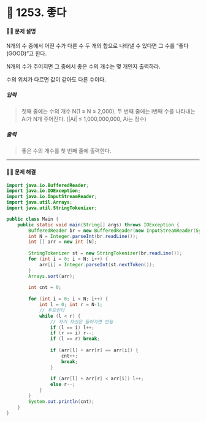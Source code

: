 # 👻 1253. 좋다

[📝 문제링크]: https://www.acmicpc.net/problem/1253



#### 💁‍♀️ 문제 설명

N개의 수 중에서 어떤 수가 다른 수 두 개의 합으로 나타낼 수 있다면 그 수를 “좋다(GOOD)”고 한다.

N개의 수가 주어지면 그 중에서 좋은 수의 개수는 몇 개인지 출력하라.

수의 위치가 다르면 값이 같아도 다른 수이다.





##### 입력

> 첫째 줄에는 수의 개수 N(1 ≤ N ≤ 2,000), 두 번째 줄에는 i번째 수를 나타내는 Ai가 N개 주어진다. (|Ai| ≤ 1,000,000,000, Ai는 정수)



##### 출력

> 좋은 수의 개수를 첫 번째 줄에 출력한다.



---------------------------



#### 🤸‍♂️ 문제 해결

```java
import java.io.BufferedReader;
import java.io.IOException;
import java.io.InputStreamReader;
import java.util.Arrays;
import java.util.StringTokenizer;

public class Main {
	public static void main(String[] args) throws IOException {
		BufferedReader br = new BufferedReader(new InputStreamReader(System.in));
		int N = Integer.parseInt(br.readLine());
		int [] arr = new int [N];
		
		StringTokenizer st = new StringTokenizer(br.readLine());
		for (int i = 0; i < N; i++) {
			arr[i] = Integer.parseInt(st.nextToken());
		}
		Arrays.sort(arr);
		
		int cnt = 0;
        
		for (int i = 0; i < N; i++) {
			int l = 0; int r = N-1;
            // 투포인터
			while (l < r) {
                // 자기 자신은 들어가면 안됨
				if (l == i) l++;
				if (r == i) r--;
				if (l == r) break;
				
				if (arr[l] + arr[r] == arr[i]) {
					cnt++;
					break;
				}
				
				if (arr[l] + arr[r] < arr[i]) l++;
				else r--;
			}
		}
		System.out.println(cnt);
	}
}
```




